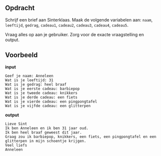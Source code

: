 ## Opdracht

Schrijf een brief aan Sinterklaas. Maak de volgende variabelen aan: `naam`, `leeftijd`, `gedrag`, `cadeau1`, `cadeau2`, `cadeau3`, `cadeau4`, `cadeau5`.

Vraag alles op aan je gebruiker. Zorg voor de exacte vraagstelling en output.

## Voorbeeld

**input**
```
Geef je naam: Anneleen
Wat is je leeftijd: 31
Wat is je gedrag: heel braaf
Wat is je eerste cadeau: barbiepop
Wat is je tweede cadeau: knikkers
Wat is je derde cadeau: een fiets
Wat is je vierde cadeau: een pingpongtafel
Wat is je vijfde cadeau: een glitterpen
```

**output**
```
Lieve Sint
Ik ben Anneleen en ik ben 31 jaar oud.
Ik ben heel braaf geweest dit jaar.
Graag zou ik barbiepop, knikkers, een fiets, een pingpongtafel en een glitterpen in mijn schoentje krijgen.
Veel liefs
Anneleen
```


